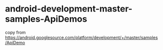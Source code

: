 # android-development-master-samples-ApiDemos
copy from https://android.googlesource.com/platform/development/+/master/samples/ApiDemo
